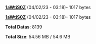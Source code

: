 [**1aWtiS0Z**](/data/1aWtiS0Z.txt) (04/02/23 - 03:18)- 1017 bytes

[**1aWtiS0Z**](/data/1aWtiS0Z.txt) (04/02/23 - 03:18)- 1017 bytes

**Total Datas**: 8139

**Total Size**: 54.56 MB / 54.6 MB